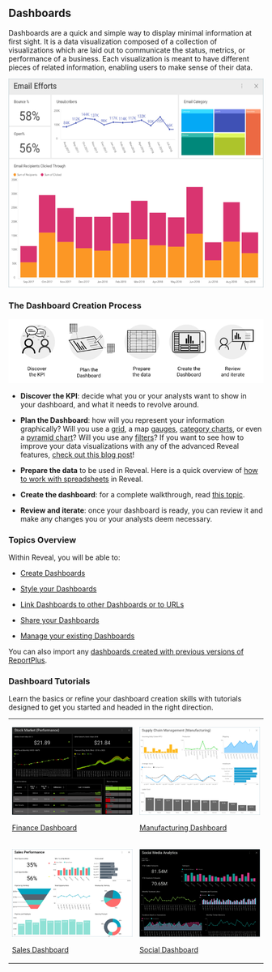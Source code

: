 ## Dashboards

Dashboards are a quick and simple way to display minimal information at
first sight. It is a data visualization composed of a collection of
visualizations which are laid out to communicate the status, metrics,
or performance of a business. Each visualization is meant to have
different pieces of related information, enabling users to make sense of their data.

![A complete dashboard example](images/dashboards-home-page.png)

### The Dashboard Creation Process

![Infographic showing the dashboard creation process ](images/dashboard-creation-process.png)

  - **Discover the KPI**: decide what you or your analysts want to show
    in your dashboard, and what it needs to revolve around.

  - **Plan the Dashboard**: how will you represent your information
    graphically? Will you use a [grid](~/jp/data-visualizations/grid-view.md), a map
    [gauges](~/jp/data-visualizations/gauge-views.md), [category charts](~/jp/data-visualizations/category-charts.md), or even a
    [pyramid chart](https://www.infragistics.com/community/blogs/b/infragistics/posts/creating-a-population-pyramid-chart-using-stacked-bar-charts-with-Reveal)?
    Will you use any [filters](~/jp/filters/overview.md)? If you want to see how to
    improve your data visualizations with any of the advanced Reveal features, [check out this blog post](https://www.infragistics.com/community/blogs/b/infragistics/posts/8-ways-to-improve-your-data-visualizations)\!

  - **Prepare the data** to be used in Reveal. Here is a quick overview
    of [how to work with spreadsheets](~/jp/datasources/working-with-spreadsheets.md) in Reveal.

  - **Create the dashboard**: for a complete walkthrough, read [this topic](creating-dashboards.md).

  - **Review and iterate**: once your dashboard is ready, you can review
    it and make any changes you or your analysts deem necessary.

### Topics Overview

Within Reveal, you will be able to:

  - [Create Dashboards](creating-dashboards.md)

  - [Style your Dashboards](dashboard-styling.md)

  - [Link Dashboards to other Dashboards or to URLs](dashboard-linking.md)

  - [Share your Dashboards](sharing-dashboards/sharing-dashboards.md)

  - [Manage your existing Dashboards](managing-dashboards.md)

You can also import any [dashboards created with previous versions of ReportPlus](Uploading-Dashboards.md).

### Dashboard Tutorials

Learn the basics or refine your dashboard creation skills with tutorials
designed to get you started and headed in the right direction.

<table>
<colgroup>
<col style="width: 30%" />
<col style="width: 30%" />
</colgroup>
<tbody>
<tr class="odd">
<td><p><img src="images/ThumbnailFinanceDashboard_All.png" alt="ThumbnailFinanceDashboard All" /><br />
</p>
<p><a href="~/jp/dashboard-tutorials/finance-dashboard/overview.md">Finance Dashboard</a><br />
</p></td>
<td><p><img src="images/ThumbnailManufacturingDashboard_All.png" alt="ThumbnailManufacturingDashboard All" /><br />
</p>
<p><a href="~/jp/dashboard-tutorials/manufacturing-dashboard/overview.md">Manufacturing Dashboard</a><br />
</p></td>
</tr>
<tr class="even">
<td><p><img src="images/ThumbnailSalesDashboard_All.png" alt="ThumbnailSalesDashboard All" /><br />
</p>
<p><a href="~/jp/dashboard-tutorials/sales-dashboard/overview.md">Sales Dashboard</a><br />
</p></td>
<td><p><img src="images/ThumbnailSocialDashboard_All.png" alt="ThumbnailSocialDashboard All" /><br />
</p>
<p><a href="~/jp/dashboard-tutorials/social-dashboard/overview.md">Social Dashboard</a><br />
</p></td>
</tr>
</tbody>
</table>
